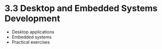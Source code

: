 # 3.3 Desktop and Embedded Systems Development

- Desktop applications
- Embedded systems
- Practical exercises
